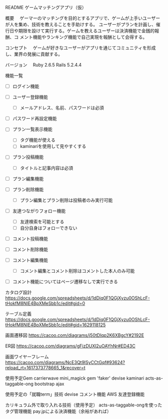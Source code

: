 README
ゲームマッチングアプリ（仮）

概要
　ゲーマーのマッチングを目的とするアプリで、ゲームが上手いユーザーが人を集め、技術を教えることを手助けする。
ユーザーがプランを計画し、催行日や期限を設けて実行する。ゲームを教えるユーザーは決済機能で金銭的報酬、コ
メント機能やランキング機能で自己実現を報酬として会得する。

コンセプト
　ゲームが好きなユーザーがアプリを通じてコミュニティを形成し、業界の発展に貢献する。

バージョン
　Ruby 2.6.5 Rails 5.2.4.4

機能一覧
- [ ] ログイン機能
- [ ] ユーザー登録機能
  - [ ] メールアドレス、名前、パスワードは必須
- [ ] パスワード再設定機能
- [ ] プラン一覧表示機能
  - [ ] タグ機能が使える
  - [ ] kaminariを使用して見やすくする
- [ ] プラン投稿機能
  - [ ] タイトルと記事内容は必須
- [ ] プラン編集機能
- [ ] プラン削除機能
  - [ ] プラン編集とプラン削除は投稿者のみ実行可能
- [ ] 友達つながりフォロー機能
  - [ ] 友達検索を可能とする
  - [ ] 自分自身はフォローできない
- [ ] コメント投稿機能
- [ ] コメント削除機能
- [ ] コメント編集機能
  - [ ] コメント編集とコメント削除はコメントした本人のみ可能
- [ ] コメント機能についてはページ遷移なしで実行できる



カタログ設計
https://docs.google.com/spreadsheets/d/1dDiq0F1QGjXyzu0OShLcF-tHokfM8NIE4BpXMeSbb1c/edit#gid=0

テーブル定義
https://docs.google.com/spreadsheets/d/1dDiq0F1QGjXyzu0OShLcF-tHokfM8NIE4BpXMeSbb1c/edit#gid=1629118125

画面遷移図
https://cacoo.com/diagrams/j50tDlqp2K6XBgcY#2192E

ER図
https://cacoo.com/diagrams/gFizDUXl2uOAYhNr#ED43C

画面ワイヤーフレーム
https://cacoo.com/diagrams/NcE3Qt9lSyCCtGqf#93624?reload_rt=1617373778665_1&recover=t

使用予定Gem
 carrierwave
 mini_magick
 gem 'faker'
 devise
 kaminari
 acts-as-taggable-ong
 bootstrap
 ajax

使用予定の「就職term」技術
 devise
 コメント機能
 AWS
 友達登録機能

カリキュラム外で取り入れる技術（使用予定）
acts-as-taggable-ongを使ったタグ管理機能
pay.jpによる決済機能（余裕があれば）
